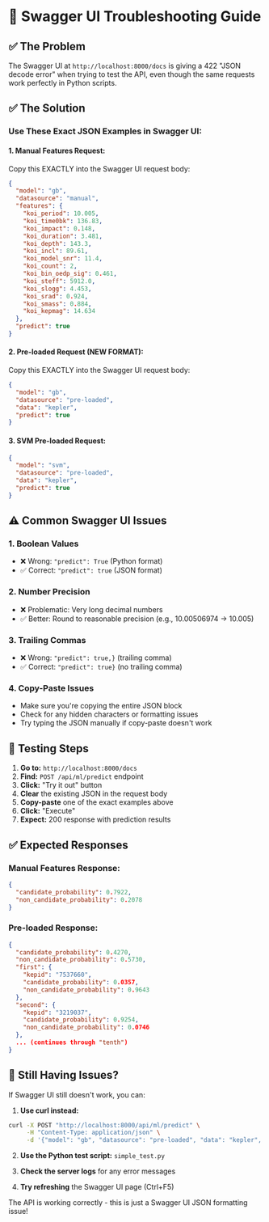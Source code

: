 # 🔧 Swagger UI Troubleshooting Guide

## ✅ **The Problem**
The Swagger UI at `http://localhost:8000/docs` is giving a 422 "JSON decode error" when trying to test the API, even though the same requests work perfectly in Python scripts.

## ✅ **The Solution**

### **Use These Exact JSON Examples in Swagger UI:**

#### **1. Manual Features Request:**
Copy this EXACTLY into the Swagger UI request body:

```json
{
  "model": "gb",
  "datasource": "manual",
  "features": {
    "koi_period": 10.005,
    "koi_time0bk": 136.83,
    "koi_impact": 0.148,
    "koi_duration": 3.481,
    "koi_depth": 143.3,
    "koi_incl": 89.61,
    "koi_model_snr": 11.4,
    "koi_count": 2,
    "koi_bin_oedp_sig": 0.461,
    "koi_steff": 5912.0,
    "koi_slogg": 4.453,
    "koi_srad": 0.924,
    "koi_smass": 0.884,
    "koi_kepmag": 14.634
  },
  "predict": true
}
```

#### **2. Pre-loaded Request (NEW FORMAT):**
Copy this EXACTLY into the Swagger UI request body:

```json
{
  "model": "gb",
  "datasource": "pre-loaded",
  "data": "kepler",
  "predict": true
}
```

#### **3. SVM Pre-loaded Request:**
```json
{
  "model": "svm",
  "datasource": "pre-loaded", 
  "data": "kepler",
  "predict": true
}
```

## ⚠️ **Common Swagger UI Issues**

### **1. Boolean Values**
- ❌ Wrong: `"predict": True` (Python format)
- ✅ Correct: `"predict": true` (JSON format)

### **2. Number Precision**
- ❌ Problematic: Very long decimal numbers
- ✅ Better: Round to reasonable precision (e.g., 10.00506974 → 10.005)

### **3. Trailing Commas**
- ❌ Wrong: `"predict": true,}` (trailing comma)
- ✅ Correct: `"predict": true}` (no trailing comma)

### **4. Copy-Paste Issues**
- Make sure you're copying the entire JSON block
- Check for any hidden characters or formatting issues
- Try typing the JSON manually if copy-paste doesn't work

## 🧪 **Testing Steps**

1. **Go to:** `http://localhost:8000/docs`
2. **Find:** `POST /api/ml/predict` endpoint
3. **Click:** "Try it out" button
4. **Clear** the existing JSON in the request body
5. **Copy-paste** one of the exact examples above
6. **Click:** "Execute"
7. **Expect:** 200 response with prediction results

## ✅ **Expected Responses**

### **Manual Features Response:**
```json
{
  "candidate_probability": 0.7922,
  "non_candidate_probability": 0.2078
}
```

### **Pre-loaded Response:**
```json
{
  "candidate_probability": 0.4270,
  "non_candidate_probability": 0.5730,
  "first": {
    "kepid": "7537660",
    "candidate_probability": 0.0357,
    "non_candidate_probability": 0.9643
  },
  "second": {
    "kepid": "3219037",
    "candidate_probability": 0.9254,
    "non_candidate_probability": 0.0746
  },
  ... (continues through "tenth")
}
```

## 🐛 **Still Having Issues?**

If Swagger UI still doesn't work, you can:

1. **Use curl instead:**
```bash
curl -X POST "http://localhost:8000/api/ml/predict" \
     -H "Content-Type: application/json" \
     -d '{"model": "gb", "datasource": "pre-loaded", "data": "kepler", "predict": true}'
```

2. **Use the Python test script:** `simple_test.py`

3. **Check the server logs** for any error messages

4. **Try refreshing** the Swagger UI page (Ctrl+F5)

The API is working correctly - this is just a Swagger UI JSON formatting issue!